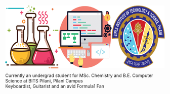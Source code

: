 <p align="center">
<img src="https://github.com/iamishansharma/iamishansharma/blob/master/Banner.jpg" align="center" width="600" height="200">
</p>

Currently an undergrad student for MSc. Chemistry and B.E. Computer Science at BITS Pilani, Pilani Campus
<br />Keyboardist, Guitarist and an avid Formula1 Fan
